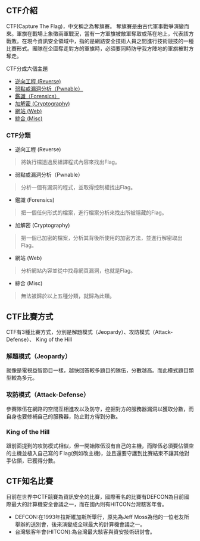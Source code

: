 ## CTF介紹

CTF(Capture The Flag)，中文稱之為奪旗賽。
奪旗賽是由古代軍事戰爭演變而來。軍旗在戰場上象徵兩軍戰況，當有一方軍旗被敵軍奪取或落在地上，代表該方戰敗。在現今資訊安全領域中，指的是網路安全技術人員之間進行技術競技的一種比賽形式。團隊在企圖奪走對方的軍旗時，必須要同時防守我方陣地的軍旗被對方奪走。

CTF分成六個主題

* [逆向工程 (Reverse)](#逆向工程)
* [弱點或漏洞分析（Pwnable）](#弱點或弱洞分析)
* [鑑識（Forensics）](#鑑識)
* [加解密 (Cryptography)](#加解密)
* [網站 (Web)](#網站)
* [綜合 (Misc)](#綜合)

### CTF分類

* 逆向工程 (Reverse)

> 將執行檔透過反組譯程式內容來找出Flag。


* 弱點或漏洞分析（Pwnable）

> 分析一個有漏洞的程式，並取得控制權找出Flag。

* 鑑識 (Forensics)

> 把一個任何形式的檔案，進行檔案分析來找出所被隱藏的Flag。

* 加解密 (Cryptography)

> 把一個已加密的檔案，分析其背後所使用的加密方法，並進行解密取出Flag。

* 網站 (Web)

> 分析網站內容並從中找尋網頁漏洞，也就是Flag。

* 綜合 (Misc)

> 無法被歸於以上五種分類，就歸為此類。

## CTF比賽方式

CTF有3種比賽方式，分別是解題模式（Jeopardy）、攻防模式（Attack-Defense）、 King of the Hill

### 解題模式（Jeopardy）

就像是電視益智節目一樣，越快回答較多題目的隊伍，分數越高。而此模式題目類型較為多元。

### 攻防模式（Attack-Defense）

參賽隊伍在網路的空間互相進攻以及防守，挖掘對方的服務器漏洞以獲取分數，而自身也要修補自己的服務器，防止對方得到分數。

### King of the Hill

跟前面提到的攻防模式相似，但一開始隊伍沒有自己的主機，而隊伍必須要佔領空的主機並植入自己寫的Ｆlag(例如改主機)，並且還要守護到比賽結束不讓其他對手佔領，已獲得分數。

## CTF知名比賽
目前在世界中CTF競賽為資訊安全的比賽，國際著名的比賽有DEFCON為目前國際最大的計算機安全會議之一，而在國內則有HITCON台灣駭客年會。

* DEFCON:在1993年拉斯維加斯所舉行，原先為Jeff Moss為他的一位老友所舉辦的送別會，後來演變成全球最大的計算機會議之一。
* 台灣駭客年會(HITCON):為台灣最大駭客與資安技術研討會。
